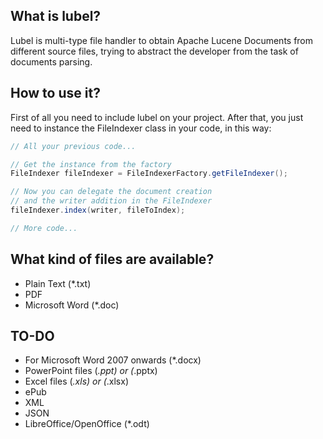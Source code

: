 ## What is lubel?
Lubel is multi-type file handler to obtain Apache Lucene Documents from different source files, trying to abstract the developer from the task of documents parsing.

## How to use it?
First of all you need to include lubel on your project. After that, you just need to instance the FileIndexer class in your code, in this way:

```java
// All your previous code...

// Get the instance from the factory
FileIndexer fileIndexer = FileIndexerFactory.getFileIndexer();

// Now you can delegate the document creation 
// and the writer addition in the FileIndexer
fileIndexer.index(writer, fileToIndex);

// More code...
```

## What kind of files are available?
* Plain Text (*.txt)
* PDF
* Microsoft Word (*.doc)

## TO-DO
* For Microsoft Word 2007 onwards (*.docx)
* PowerPoint files (*.ppt) or (*.pptx)
* Excel files (*.xls) or (*.xlsx)
* ePub
* XML
* JSON
* LibreOffice/OpenOffice (*.odt)